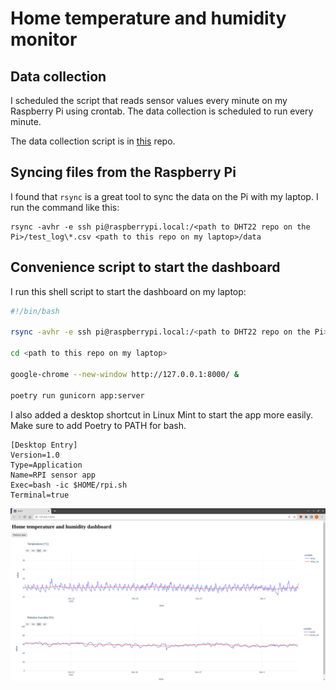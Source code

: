 # Home temperature and humidity monitor

## Data collection

I scheduled the script that reads sensor values every minute on my Raspberry Pi using crontab. The data collection is scheduled to run every minute.

The data collection script is in [this](https://github.com/tborcsok/rpi-dht22-monitor) repo.

## Syncing files from the Raspberry Pi

I found that `rsync` is a great tool to sync the data on the Pi with my laptop. I run the command like this:

    rsync -avhr -e ssh pi@raspberrypi.local:/<path to DHT22 repo on the Pi>/test_log\*.csv <path to this repo on my laptop>/data

## Convenience script to start the dashboard

I run this shell script to start the dashboard on my laptop:

```bash
#!/bin/bash

rsync -avhr -e ssh pi@raspberrypi.local:/<path to DHT22 repo on the Pi>/test_log\*.csv <path to this repo on my laptop>/data

cd <path to this repo on my laptop>

google-chrome --new-window http://127.0.0.1:8000/ &

poetry run gunicorn app:server
```

I also added a desktop shortcut in Linux Mint to start the app more easily. Make sure to add Poetry to PATH for bash.

```
[Desktop Entry]
Version=1.0
Type=Application
Name=RPI sensor app
Exec=bash -ic $HOME/rpi.sh
Terminal=true
```

![sample image](./docs/assets/dashboard.png)
